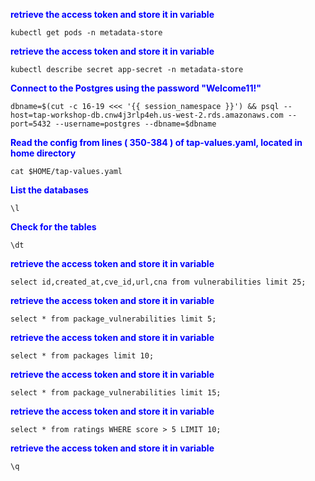 
<p style="color:blue"><strong> retrieve the access token and store it in variable</strong></p>

```execute
kubectl get pods -n metadata-store
```

<p style="color:blue"><strong> retrieve the access token and store it in variable</strong></p>

```execute
kubectl describe secret app-secret -n metadata-store
```

<p style="color:blue"><strong> Connect to the Postgres using the password "Welcome11!"</strong></p>

```execute
dbname=$(cut -c 16-19 <<< '{{ session_namespace }}') && psql --host=tap-workshop-db.cnw4j3rlp4eh.us-west-2.rds.amazonaws.com --port=5432 --username=postgres --dbname=$dbname 
```

<p style="color:blue"><strong> Read the config from lines ( 350-384 ) of tap-values.yaml, located in home directory
 </strong></p>

```execute
cat $HOME/tap-values.yaml
```

<p style="color:blue"><strong> List the databases</strong></p>

```execute
\l
```

<p style="color:blue"><strong> Check for the tables </strong></p>

```execute
\dt
```

<p style="color:blue"><strong> retrieve the access token and store it in variable</strong></p>

```execute
select id,created_at,cve_id,url,cna from vulnerabilities limit 25;
```

<p style="color:blue"><strong> retrieve the access token and store it in variable</strong></p>

```execute
select * from package_vulnerabilities limit 5;
```

<p style="color:blue"><strong> retrieve the access token and store it in variable</strong></p>

```execute
select * from packages limit 10;
```

<p style="color:blue"><strong> retrieve the access token and store it in variable</strong></p>

```execute
select * from package_vulnerabilities limit 15;
```

<p style="color:blue"><strong> retrieve the access token and store it in variable</strong></p>

```execute
select * from ratings WHERE score > 5 LIMIT 10;
```

<p style="color:blue"><strong> retrieve the access token and store it in variable</strong></p>

```execute
\q
```
